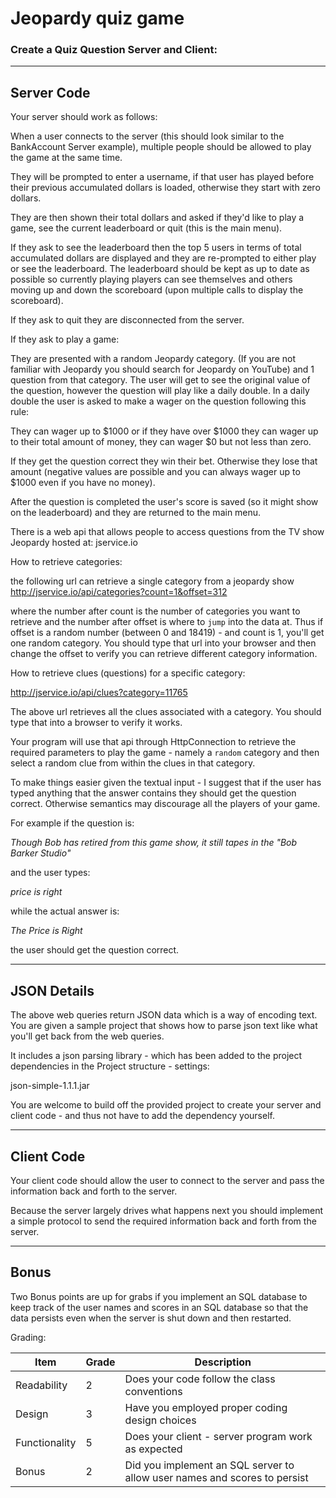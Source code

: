# Jeopardy quiz game


### Create a Quiz Question Server and Client:

---

## Server Code

Your server should work as follows:

When a user connects to the server (this should look similar to the BankAccount Server example), multiple people should be allowed to play the game at the same time.

They will be prompted to enter a username, if that user has played before their previous accumulated dollars is loaded, otherwise they start with zero dollars.

They are then shown their total dollars and asked if they'd like to play a game, see the current leaderboard or quit (this is the main menu).

If they ask to see the leaderboard then the top 5 users in terms of total accumulated dollars are displayed and they are re-prompted to either play or see the leaderboard. The leaderboard should be kept as up to date as possible so currently playing players can see themselves and others moving up and down the scoreboard (upon multiple calls to display the scoreboard).

If they ask to quit they are disconnected from the server.

If they ask to play a game:

They are presented with a random Jeopardy category. (If you are not familiar with Jeopardy you should search for Jeopardy on YouTube) and 1 question from that category. The user will get to see the original value of the question, however the question will play like a daily double. In a daily double the user is asked to make a wager on the question following this rule:

They can wager up to $1000 or if they have over $1000 they can wager up to their total amount of money, they can wager $0 but not less than zero.

If they get the question correct they win their bet. Otherwise they lose that amount (negative values are possible and you can always wager up to $1000 even if you have no money).

After the question is completed the user's score is saved (so it might show on the leaderboard) and they are returned to the main menu.

There is a web api that allows people to access questions from the TV show Jeopardy hosted at: jservice.io

How to retrieve categories:

the following url can retrieve a single category from a jeopardy show
http://jservice.io/api/categories?count=1&offset=312

where the number after count is the number of categories you want to retrieve and the number after offset is where to `jump` into the data at. Thus if offset is a random number (between 0 and 18419) - and count is 1, you'll get one random category. You should type that url into your browser and then change the offset to verify you can retrieve different category information.

How to retrieve clues (questions) for a specific category:

http://jservice.io/api/clues?category=11765

The above url retrieves all the clues associated with a category. You should type that into a browser to verify it works.

Your program will use that api through HttpConnection to retrieve the required parameters to play the game - namely a `random` category and then select a random clue from within the clues in that category.

To make things easier given the textual input - I suggest that if the user has typed anything that the answer contains they should get the question correct. Otherwise semantics may discourage all the players of your game.

For example if the question is:

*Though Bob has retired from this game show, it still tapes in the "Bob Barker Studio"*

and the user types:

*price is right*

while the actual answer is:

*The Price is Right*

the user should get the question correct.

---

## JSON Details

The above web queries return JSON data which is a way of encoding text. You are given a sample project that shows how to parse json text like what you'll get back from the web queries.

It includes a json parsing library - which has been added to the project dependencies in the Project structure - settings:

json-simple-1.1.1.jar

You are welcome to build off the provided project to create your server and client code - and thus not have to add the dependency yourself.


---

## Client Code

Your client code should allow the user to connect to the server and pass the information back and forth to the server.

Because the server largely drives what happens next you should implement a simple protocol to send the required information back and forth from the server.

---

## Bonus

Two Bonus points are up for grabs if you implement an SQL database to keep track of the user names and scores in an SQL database so that the data persists even when the server is shut down and then restarted.


Grading:

| Item | Grade | Description |
| --- | --- | --- | 
| Readability| 2 | Does your code follow the class conventions |
| Design | 3 | Have you employed proper coding design choices |
| Functionality| 5 | Does your client - server program work as expected | 
| Bonus | 2 | Did you implement an SQL server to allow user names and scores to persist |   






